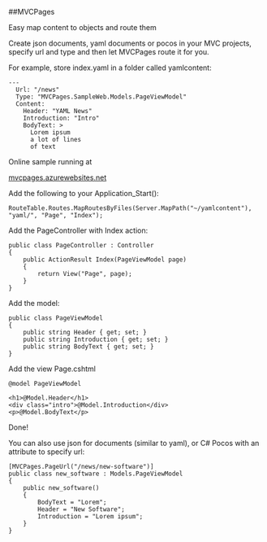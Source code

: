 ##MVCPages


Easy map content to objects and route them

Create json documents, yaml documents or pocos in your MVC projects, specify url and type and then let MVCPages route it for you.

For example, store index.yaml in a folder called yamlcontent:

	---
	  Url: "/news"
	  Type: "MVCPages.SampleWeb.Models.PageViewModel"
	  Content:
		Header: "YAML News"
		Introduction: "Intro"
		BodyText: >
		  Lorem ipsum
		  a lot of lines
		  of text


Online sample running at

[mvcpages.azurewebsites.net](http://mvcpages.azurewebsites.net/) 


Add the following to your Application_Start():

	RouteTable.Routes.MapRoutesByFiles(Server.MapPath("~/yamlcontent"), "yaml/", "Page", "Index");
	
Add the PageController with Index action:

    public class PageController : Controller
    {
        public ActionResult Index(PageViewModel page)
        {
            return View("Page", page);
        }
    }

Add the model:

    public class PageViewModel
    {
        public string Header { get; set; }
        public string Introduction { get; set; }
        public string BodyText { get; set; }
    }

Add the view Page.cshtml

	@model PageViewModel
	
	<h1>@Model.Header</h1>
	<div class="intro">@Model.Introduction</div>
	<p>@Model.BodyText</p>
	
Done!

You can also use json for documents (similar to yaml), or C# Pocos with an attribute to specify url:

    [MVCPages.PageUrl("/news/new-software")]
    public class new_software : Models.PageViewModel
    {
        public new_software()
        {
            BodyText = "Lorem";
            Header = "New Software";
            Introduction = "Lorem ipsum";
        }
    }